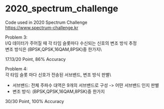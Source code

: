 # 2020_spectrum_challenge
Code used in 2020 Spectrum Challenge\
https://www.spectrum-challenge.kr

Problem 3:\
I/Q 데이터가 주어질 때 각 타임 슬롯마다 수신되는 신호의 변조 방식 추정\
변조 방식은 (BPSK,QPSK,16QAM,8PSK)중 한가지\

17.13/20 Point, 86% Accuracy

Problem 4:\
각 타임 슬롯 마다 신호가 전송된 서브밴드, 변조 방식 판별\

* 서브밴드: 전체 주파수 대역은 9개의 서브밴드로 구성 -> 어떤 서브밴드 인지 판별
* 변조 방식: (BPSK,QPSK,16QAM,8PSK)중 한가지

30/30 Point, 100% Accuracy

